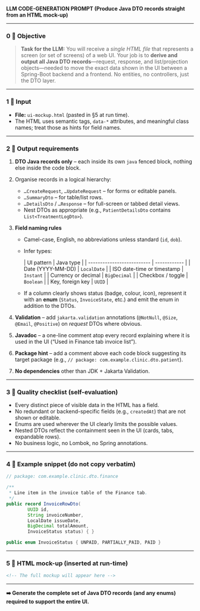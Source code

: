 **LLM CODE-GENERATION PROMPT
(Produce Java DTO records straight from an HTML mock-up)**

---

### 0 ️⃣ Objective

> **Task for the LLM:** You will receive a *single HTML file* that represents a screen (or set of screens) of a web UI.
> Your job is to **derive and output all Java DTO records**—request, response, and list/projection objects—needed to move the exact data shown in the UI between a Spring-Boot backend and a frontend.
> No entities, no controllers, just the DTO layer.

---

### 1 ️⃣ Input

* **File:** `ui-mockup.html` (pasted in §5 at run time).
* The HTML uses semantic tags, `data-*` attributes, and meaningful class names; treat those as hints for field names.

---

### 2 ️⃣ Output requirements

1. **DTO Java records only** – each inside its own `java` fenced block, nothing else inside the code block.
2. Organise records in a logical hierarchy:

   * `…CreateRequest`, `…UpdateRequest` – for forms or editable panels.
   * `…SummaryDto` – for table/list rows.
   * `…DetailsDto` / `…Response` – for full-screen or tabbed detail views.
   * Nest DTOs as appropriate (e.g., `PatientDetailsDto` contains `List<TreatmentLogDto>`).
3. **Field naming rules**

   * Camel-case, English, no abbreviations unless standard (`id`, `dob`).
   * Infer types:

     | UI pattern                 | Java type    |
          | -------------------------- | ------------ |
     | Date (YYYY-MM-DD)          | `LocalDate`  |
     | ISO date-time or timestamp | `Instant`    |
     | Currency or decimal        | `BigDecimal` |
     | Checkbox / toggle          | `Boolean`    |
     | Key, foreign key           | `UUID`       |
   * If a column clearly shows status (badge, colour, icon), represent it with an **enum** (`Status`, `InvoiceState`, etc.) and emit the enum in addition to the DTOs.
4. **Validation** – add `jakarta.validation` annotations (`@NotNull`, `@Size`, `@Email`, `@Positive`) on *request* DTOs where obvious.
5. **Javadoc** – a one-line comment atop every record explaining where it is used in the UI (“Used in Finance tab invoice list”).
6. **Package hint** – add a comment above each code block suggesting its target package (e.g., `// package: com.example.clinic.dto.patient`).
7. **No dependencies** other than JDK + Jakarta Validation.

---

### 3 ️⃣ Quality checklist (self-evaluation)

* Every distinct piece of visible data in the HTML has a field.
* No redundant or backend-specific fields (e.g., `createdAt`) that are not shown or editable.
* Enums are used wherever the UI clearly limits the possible values.
* Nested DTOs reflect the containment seen in the UI (cards, tabs, expandable rows).
* No business logic, no Lombok, no Spring annotations.

---

### 4 ️⃣ Example snippet (do **not** copy verbatim)

```java
// package: com.example.clinic.dto.finance

/**
 * Line item in the invoice table of the Finance tab.
 */
public record InvoiceRowDto(
        UUID id,
        String invoiceNumber,
        LocalDate issueDate,
        BigDecimal totalAmount,
        InvoiceStatus status) { }

public enum InvoiceStatus { UNPAID, PARTIALLY_PAID, PAID }
```

---

### 5 ️⃣ HTML mock-up (inserted at run-time)

```html
<!-- The full mockup will appear here -->
```

---

**➡️ Generate the complete set of Java DTO records (and any enums) required to support the entire UI.**

